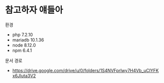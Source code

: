 # 참고하자 얘들아
환경
- php 7.2.10
- mariadb 10.1.36
- node 8.12.0
- npm 6.4.1

문서 경로
- https://drive.google.com/drive/u/0/folders/1S4NVFprlwy7H4Vb_uClYFKx6Jluta3V2
